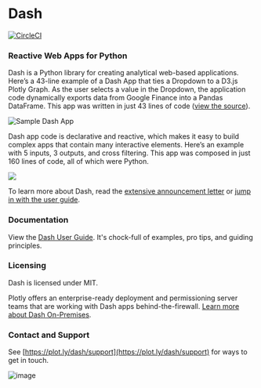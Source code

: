 # Dash

[![CircleCI](https://circleci.com/gh/plotly/dash.svg?style=svg)](https://circleci.com/gh/plotly/dash)

### Reactive Web Apps for Python

Dash is a Python library for creating analytical web-based applications.
 Here’s a 43-line example of a Dash App that ties a Dropdown to a D3.js Plotly Graph.
 As the user selects a value in the Dropdown, the application code dynamically
 exports data from Google Finance into a Pandas DataFrame. This app was written in just 43 lines of code ([view the source](https://gist.github.com/chriddyp/3d2454905d8f01886d651f207e2419f0)).

![Sample Dash App](https://cdn-images-1.medium.com/max/800/1*j7xvjvK6h5sKI7z_eITHdg.png)

Dash app code is declarative and reactive, which makes it easy to build complex apps that contain many interactive elements. Here’s an example with 5 inputs, 3 outputs, and cross filtering. This app was composed in just 160 lines of code, all of which were Python.

![](https://cdn-images-1.medium.com/max/800/1*DETAQq6W-pytlNoHzLIaDA.png)

To learn more about Dash, read the [extensive announcement letter](https://medium.com/@plotlygraphs/introducing-dash-5ecf7191b503) or [jump in with the user guide](https://plot.ly/dash).

### Documentation

View the [Dash User Guide](https://plot.ly/dash). It's chock-full of examples, pro tips, and guiding principles.

### Licensing

Dash is licensed under MIT.

Plotly offers an enterprise-ready deployment and permissioning server teams that are working with Dash apps behind-the-firewall. [Learn more about Dash On-Premises](https://plot.ly/products/on-premise).

### Contact and Support

See [https://plot.ly/dash/support](https://plot.ly/dash/support) for ways to get in touch.

![image](https://user-images.githubusercontent.com/1280389/30084008-9fbc68fc-925e-11e7-891c-18a9b8f6ac6b.png)
